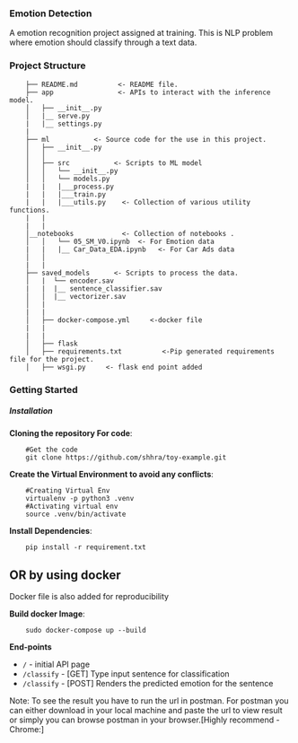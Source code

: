 ### Emotion Detection 
A emotion recognition project assigned at training. This is NLP problem where emotion should classify through a text data. 

### Project Structure

	
		├── README.md          <- README file.
		├── app                <- APIs to interact with the inference model.
		│   ├── __init__.py
		│   |__ serve.py
		|   |__ settings.py
		|              
		├── ml		     <- Source code for the use in this project.
		│   ├── __init__.py
		│   │
		│   ├── src	          <- Scripts to ML model
		│   │   └── __init__.py	 
		│   │   └── models.py
		|   |   |___process.py
		|   |   |___train.py
		|   |   |___utils.py	<- Collection of various utility functions.
		|   |
		|   |
		│__notebooks      		<- Collection of notebooks .
		│   │   └── 05_SM_V0.ipynb	<- For Emotion data
		|   |   |__ Car_Data_EDA.ipynb	 <- For Car Ads data
		│   │
		|   |
		├── saved_models      <- Scripts to process the data.
		│   |  └── encoder.sav
		|   |  |__ sentence_classifier.sav
		│   │  |__ vectorizer.sav
		│   |
		|   |
		│   ├── docker-compose.yml     <-docker file   
		|   |   
		|   |
		│   ├── flask      
		│   ├── requirements.txt          <-Pip generated requirements file for the project.
		│   ├── wsgi.py     <- flask end point added

### Getting Started

##### Installation

**Cloning the repository For code**:

		#Get the code 		
		git clone https://github.com/shhra/toy-example.git

**Create the Virtual Environment to avoid any conflicts**:

		#Creating Virtual Env
		virtualenv -p python3 .venv
		#Activating virtual env
		source .venv/bin/activate

**Install Dependencies**:

		pip install -r requirement.txt 

## OR by using docker
Docker file is also added for reproducibility

**Build docker Image**:

		sudo docker-compose up --build

**End-points**

 * `/` - initial API page
 * `/classify` - [GET] Type input sentence for classification
* `/classify` - [POST] Renders the predicted emotion for the sentence


Note: To see the result you have to run the url in postman. For postman you can either download in your local machine and paste the url to view result or simply you can browse postman in your browser.[Highly recommend -Chrome:] 


